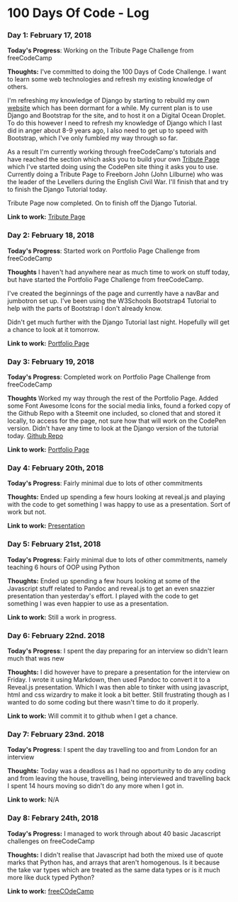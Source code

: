 # 100 Days Of Code - Log

### Day 1: February 17, 2018 
**Today's Progress**: Working on the Tribute Page Challenge from freeCodeCamp

**Thoughts:** I've committed to doing the 100 Days of Code Challenge. I want to learn some web technologies and refresh
my existing knowledge of others.

I'm refreshing my knowledge of Django by starting to rebuild my own [website](http://dave-ames.net) which has been
dormant for a while. My current plan is to use Django and Bootstrap for the site, and to host it on a Digital Ocean
Droplet. To do this however I need to refresh my knowledge of Django which I last did in anger about 8-9 years ago, I
also need to get up to speed with Bootstrap, which I've only fumbled my way through so far.

As a result I'm currently working through freeCodeCamp's tutorials and have reached the section which asks you to build
your own [Tribute Page](https://www.freecodecamp.org/challenges/build-a-tribute-page) which I've started doing using the
CodePen site thing it asks you to use. Currently doing a Tribute Page to Freeborn John (John Lilburne) who was the
leader of the Levellers during the English Civil War. I'll finish that and try to finish the Django Tutorial today.

Tribute Page now completed. On to finish off the Django Tutorial.

**Link to work:** [Tribute Page](https://codepen.io/amos1969/full/xYPqPo/)

### Day 2: February 18, 2018
**Today's Progress**: Started work on Portfolio Page Challenge from freeCodeCamp

**Thoughts** I haven't had anywhere near as much time to work on stuff today, but have started the Portfolio Page
Challenge from freeCodeCamp.

I've created the beginnings of the page and currently have a navBar and jumbotron set up. I've been using the W3Schools
Bootstrap4 Tutorial to help with the parts of Bootstrap I don't already know.

Didn't get much further with the Django Tutorial last night. Hopefully will get a chance to look at it tomorrow.

**Link to work:** [Portfolio Page](https://github.com/amos1969/portfolio)

### Day 3: February 19, 2018
**Today's Progress**: Completed work on Portfolio Page Challenge from freeCodeCamp

**Thoughts** Worked my way through the rest of the Portfolio Page. Added some Font Awesome Icons for the social media
  links, found a forked copy of the Github Repo with a Steemit one included, so cloned that and stored it locally, to
  access for the page, not sure how that will work on the CodePen version. Didn't have any time to look at the Django
  version of the tutorial today. [Github Repo](https://github.com/amos1969/portfolio)

**Link to work:** [Portfolio Page](https://codepen.io/amos1969/full/EQExKV/)

### Day 4: February 20th, 2018
**Today's Progress**: Fairly minimal due to lots of other commitments

**Thoughts:** Ended up spending a few hours looking at reveal.js and playing with the code to get something I was happy
to use as a presentation. Sort of work but not.

**Link to work:** [Presentation](http://dave-ames.net/presentation/)


### Day 5: February 21st, 2018
**Today's Progress**: Fairly minimal due to lots of other commitments, namely teaching 6 hours of OOP using Python

**Thoughts:** Ended up spending a few hours looking at some of the Javascript stuff related to Pandoc and reveal.js to
get an even snazzier presentation than yesterday's effort. I played with the code to get something I was even happier to
use as a presentation.

**Link to work:** Still a work in progress.

### Day 6: February 22nd. 2018
**Today's Progress**: I spent the day preparing for an interview so didn't learn much that was new

**Thoughts:** I did however have to prepare a presentation for the interview on Friday. I wrote it using Markdown, then
used Pandoc to convert it to a Reveal.js presentation. Which I was then able to tinker with using javascript, html and
css wizardry to make it look a bit better. Still frustrating though as I wanted to do some coding but there wasn't time
to do it properly.
  

**Link to work:** Will commit it to github when I get a chance.

### Day 7: February 23nd. 2018
**Today's Progress**: I spent the day travelling too and from London for an interview

**Thoughts:** Today was a deadloss as I had no opportunity to do any coding and from leaving the house, travelling,
being interviewed and travelling back I spent 14 hours moving so didn't do any more when I got in.  

**Link to work:** N/A

### Day 8: Febrary 24th, 2018
**Today's Progress:** I managed to work through about 40 basic Jacascript challenges on freeCodeCamp

**Thoughts:** I didn't realise that Javascript had both the mixed use of quote marks that Python has, and arrays that
aren't homogenous. Is it because the take var types which are treated as the same data types or is it much more like
duck typed Python?

**Link to work:** [freeCOdeCamp](https://www.freecodecamp.org/amos1969)




